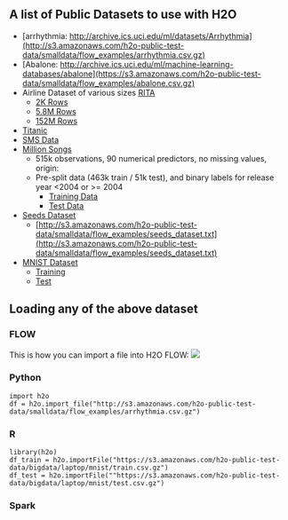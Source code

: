 

## A list of Public Datasets to use with H2O ##

- [arrhythmia: http://archive.ics.uci.edu/ml/datasets/Arrhythmia](http://s3.amazonaws.com/h2o-public-test-data/smalldata/flow_examples/arrhythmia.csv.gz)
- [Abalone: http://archive.ics.uci.edu/ml/machine-learning-databases/abalone](https://s3.amazonaws.com/h2o-public-test-data/smalldata/flow_examples/abalone.csv.gz)
- Airline Dataset of various sizes [RITA](http://www.transtats.bts.gov/OT_Delay/OT_DelayCause1.asp)
   - [2K Rows](https://s3.amazonaws.com/h2o-airlines-unpacked/allyears2k.csv)
   - [5.8M Rows](https://s3.amazonaws.com/h2o-airlines-unpacked/airlines_all.05p.csv)
   - [152M Rows](https://s3.amazonaws.com/h2o-airlines-unpacked/allyears.1987.2013.csv)
- [Titanic](http://s3.amazonaws.com/h2o-public-test-data/smalldata/gbm_test/titanic.csv)   
- [SMS Data](https://raw.githubusercontent.com/h2oai/sparkling-water/master/examples/smalldata/smsData.txt)
- [Million Songs](https://archive.ics.uci.edu/ml/datasets/YearPredictionMSD)
   - 515k observations, 90 numerical predictors, no missing values, origin: 
   - Pre-split data (463k train / 51k test), and binary labels for release year <2004 or >= 2004
      - [Training Data](https://h2o-public-test-data.s3.amazonaws.com/bigdata/laptop/milsongs/milsongs-cls-train.csv.gz)
      - [Test Data](https://h2o-public-test-data.s3.amazonaws.com/bigdata/laptop/milsongs/milsongs-cls-test.csv.gz)
- [Seeds Dataset](http://archive.ics.uci.edu/ml/datasets/seeds)
   - [http://s3.amazonaws.com/h2o-public-test-data/smalldata/flow_examples/seeds_dataset.txt](http://s3.amazonaws.com/h2o-public-test-data/smalldata/flow_examples/seeds_dataset.txt)
- [MNIST Dataset](http://yann.lecun.com/exdb/mnist/)
  - [Training](https://s3.amazonaws.com/h2o-public-test-data/bigdata/laptop/mnist/train.csv.gz)
  - [Test](https://s3.amazonaws.com/h2o-public-test-data/bigdata/laptop/mnist/test.csv.gz)
  
## Loading any of the above dataset ##

### FLOW ###
This is how you can import a file into H2O FLOW:
![](https://github.com/Avkash/mldl/blob/master/images/flow-import-file.png?raw=true)

### Python ###
```
import h2o
df = h2o.import_file("http://s3.amazonaws.com/h2o-public-test-data/smalldata/flow_examples/arrhythmia.csv.gz")
```

### R ###
```
library(h2o)
df_train = h2o.importFile("https://s3.amazonaws.com/h2o-public-test-data/bigdata/laptop/mnist/train.csv.gz")
df_test = h2o.importFile(""https://s3.amazonaws.com/h2o-public-test-data/bigdata/laptop/mnist/test.csv.gz")
```

### Spark ###
